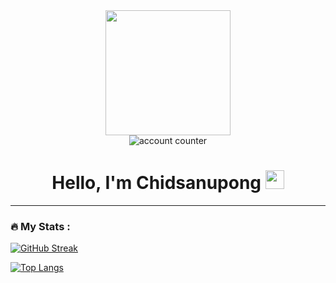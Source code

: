 
<div id="header" align="center">
  <img src="https://media.giphy.com/media/ed7RrrCi4r7h5NoQI2/giphy.gif" width="200"/>
  <br>
  <img src="https://komarev.com/ghpvc/?username=B-Chidsanu&style=flat-square&color=blue" alt="account counter"/>
  <h1>
    Hello, I'm Chidsanupong
    <img src="https://media.giphy.com/media/hvRJCLFzcasrR4ia7z/giphy.gif" width="30px"/>
  </h1>
</div>

---

### :fire: My Stats :
[![GitHub Streak](http://github-readme-streak-stats.herokuapp.com?user=B-Chidsanu&theme=dark&background=000000)](https://git.io/streak-stats)

[![Top Langs](https://github-readme-stats.vercel.app/api/top-langs/?username=B-Chidsanu&layout=compact&theme=vision-friendly-dark)](https://github.com/anuraghazra/github-readme-stats)
